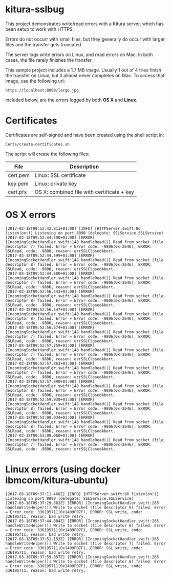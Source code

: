 # kitura-sslbug

This project demonstrates write/read errors with a Kitura server, which has been setup to work with HTTPS.

Errors do not occurr with small files, but they generally do occur with larger files and the transfer gets truncated.

The server logs write errors on Linux, and read errors on Mac. In both cases, the file rarely finishes the transfer.

This sample project includes a 1.7 MB image. Usually 1 out of 4 tries finish the transfer on Linux, but it almost never completes on Mac. To access that image, use the following url:

```
https://localhost:8090/large.jpg
```

Included below, are the errors logged by both **OS X** and **Linux**.

# Certificates

Certificates are self-signed and have been created using the shell script in:

```
Certs/create-certificates.sh
```

The script will create the following files:

| File     | Description                                |
| -------- | ------------------------------------------ |
| cert.pem | Linux: SSL certificate                     |
| key.pem  | Linux: private key                         |
| cert.pfx | OS X: combined file with certificate + key |

# OS X errors

```
[2017-03-18T09:52:42.811+01:00] [INFO] [HTTPServer.swift:86 listen(on:)] Listening on port 8090 (delegate: SSLService.SSLService)
[2017-03-18T09:52:44.590+01:00] [ERROR] [IncomingSocketHandler.swift:148 handleRead()] Read from socket (file descriptor 7) failed. Error = Error code: -9806(0x-264E), ERROR: SSLRead, code: -9806, reason: errSSLClosedAbort.
[2017-03-18T09:52:44.599+01:00] [ERROR] [IncomingSocketHandler.swift:148 handleRead()] Read from socket (file descriptor 8) failed. Error = Error code: -9806(0x-264E), ERROR: SSLRead, code: -9806, reason: errSSLClosedAbort.
[2017-03-18T09:52:44.680+01:00] [ERROR] [IncomingSocketHandler.swift:148 handleRead()] Read from socket (file descriptor 7) failed. Error = Error code: -9806(0x-264E), ERROR: SSLRead, code: -9806, reason: errSSLClosedAbort.
[2017-03-18T09:52:56.443+01:00] [ERROR] [IncomingSocketHandler.swift:148 handleRead()] Read from socket (file descriptor 8) failed. Error = Error code: -9806(0x-264E), ERROR: SSLRead, code: -9806, reason: errSSLClosedAbort.
[2017-03-18T09:52:56.547+01:00] [ERROR] [IncomingSocketHandler.swift:148 handleRead()] Read from socket (file descriptor 8) failed. Error = Error code: -9806(0x-264E), ERROR: SSLRead, code: -9806, reason: errSSLClosedAbort.
[2017-03-18T09:52:56.574+01:00] [ERROR] [IncomingSocketHandler.swift:148 handleRead()] Read from socket (file descriptor 7) failed. Error = Error code: -9806(0x-264E), ERROR: SSLRead, code: -9806, reason: errSSLClosedAbort.
[2017-03-18T09:52:57.759+01:00] [ERROR] [IncomingSocketHandler.swift:148 handleRead()] Read from socket (file descriptor 7) failed. Error = Error code: -9806(0x-264E), ERROR: SSLRead, code: -9806, reason: errSSLClosedAbort.
[2017-03-18T09:52:57.863+01:00] [ERROR] [IncomingSocketHandler.swift:148 handleRead()] Read from socket (file descriptor 7) failed. Error = Error code: -9806(0x-264E), ERROR: SSLRead, code: -9806, reason: errSSLClosedAbort.
[2017-03-18T09:52:57.890+01:00] [ERROR] [IncomingSocketHandler.swift:148 handleRead()] Read from socket (file descriptor 8) failed. Error = Error code: -9806(0x-264E), ERROR: SSLRead, code: -9806, reason: errSSLClosedAbort.
[2017-03-18T09:52:59.930+01:00] [ERROR] [IncomingSocketHandler.swift:148 handleRead()] Read from socket (file descriptor 8) failed. Error = Error code: -9806(0x-264E), ERROR: SSLRead, code: -9806, reason: errSSLClosedAbort.
[2017-03-18T09:53:00.034+01:00] [ERROR] [IncomingSocketHandler.swift:148 handleRead()] Read from socket (file descriptor 8) failed. Error = Error code: -9806(0x-264E), ERROR: SSLRead, code: -9806, reason: errSSLClosedAbort.
[2017-03-18T09:53:00.060+01:00] [ERROR] [IncomingSocketHandler.swift:148 handleRead()] Read from socket (file descriptor 7) failed. Error = Error code: -9806(0x-264E), ERROR: SSLRead, code: -9806, reason: errSSLClosedAbort.
```
# Linux errors (using docker ibmcom/kitura-ubuntu)

```
[2017-03-18T09:37:11.468Z] [INFO] [HTTPServer.swift:86 listen(on:)] Listening on port 8090 (delegate: SSLService.SSLService)
[2017-03-18T09:37:29.863Z] [ERROR] [IncomingSocketHandler.swift:265 handleWriteHelper()] Write to socket (file descriptor 6) failed. Error = Error code: 336195711(0x1409F07F), ERROR: SSL_write, code: 336195711, reason: bad write retry.
[2017-03-18T09:37:44.804Z] [ERROR] [IncomingSocketHandler.swift:265 handleWriteHelper()] Write to socket (file descriptor 6) failed. Error = Error code: 336195711(0x1409F07F), ERROR: SSL_write, code: 336195711, reason: bad write retry.
[2017-03-18T09:37:51.153Z] [ERROR] [IncomingSocketHandler.swift:265 handleWriteHelper()] Write to socket (file descriptor 7) failed. Error = Error code: 336195711(0x1409F07F), ERROR: SSL_write, code: 336195711, reason: bad write retry.
[2017-03-18T09:37:59.057Z] [ERROR] [IncomingSocketHandler.swift:265 handleWriteHelper()] Write to socket (file descriptor 6) failed. Error = Error code: 336195711(0x1409F07F), ERROR: SSL_write, code: 336195711, reason: bad write retry.
```

